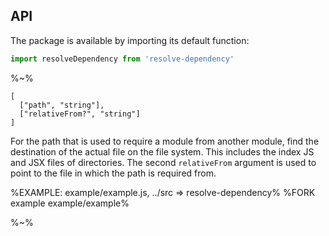 ## API

The package is available by importing its default function:

```js
import resolveDependency from 'resolve-dependency'
```

%~%

```## async resolveDependency => { path: string, isDir: boolean }
[
  ["path", "string"],
  ["relativeFrom?", "string"]
]
```

For the path that is used to require a module from another module, find the destination of the actual file on the file system. This includes the index JS and JSX files of directories. The second `relativeFrom` argument is used to point to the file in which the path is required from.

%EXAMPLE: example/example.js, ../src => resolve-dependency%
%FORK example example/example%

%~%